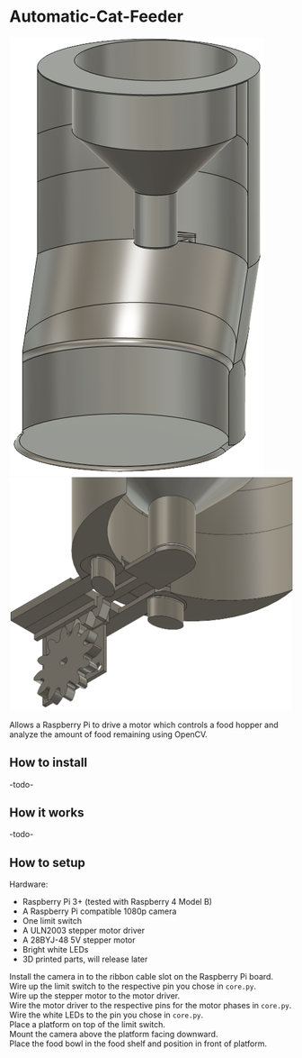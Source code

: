 # Automatic-Cat-Feeder
![Front View](images/front.png)
![Exploded View](images/exploded.png)


Allows a Raspberry Pi to drive a motor which controls a food hopper and analyze the amount of food remaining using OpenCV.

## How to install
-todo-

## How it works
-todo-

## How to setup
Hardware:
 - Raspberry Pi 3+ (tested with Raspberry 4 Model B)
 - A Raspberry Pi compatible 1080p camera
 - One limit switch
 - A ULN2003 stepper motor driver
 - A 28BYJ-48 5V stepper motor
 - Bright white LEDs
 - 3D printed parts, will release later

Install the camera in to the ribbon cable slot on the Raspberry Pi board.  
Wire up the limit switch to the respective pin you chose in `core.py`.  
Wire up the stepper motor to the motor driver.  
Wire the motor driver to the respective pins for the motor phases in `core.py`.  
Wire the white LEDs to the pin you chose in `core.py`.  
Place a platform on top of the limit switch.  
Mount the camera above the platform facing downward.  
Place the food bowl in the food shelf and position in front of platform.
